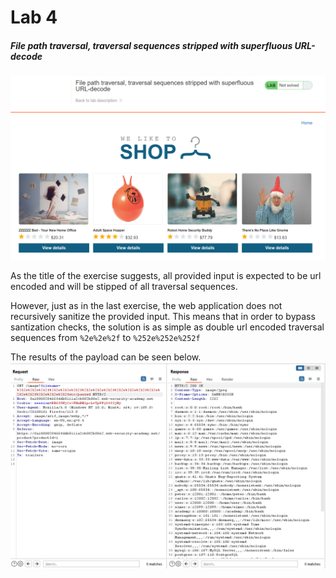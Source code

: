 # Lab 4
##### File path traversal, traversal sequences stripped with superfluous URL-decode

![1](assets/1.png)

As the title of the exercise suggests, all provided input is expected to be url encoded and will be stipped of all traversal sequences.

However, just as in the last exercise, the web application does not recursively sanitize the provided input. This means that in order to bypass santization checks, the solution is as simple as double url encoded traversal sequences from `%2e%2e%2f` to `%252e%252e%252f`

The results of the payload can be seen below.
![2](assets/2.png)
